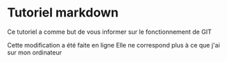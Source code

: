 # Tutoriel markdown

Ce tutoriel a comme but de vous informer sur le fonctionnement de GIT

Cette modification a été faite en ligne
Elle ne correspond plus à ce que j'ai sur mon ordinateur
